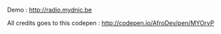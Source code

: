 Demo : http://radio.mydnic.be

All credits goes to this codepen : http://codepen.io/AfroDev/pen/MYOrvP
